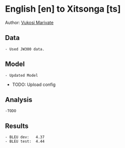 # English [en] to Xitsonga [ts]

Author: [Vukosi Marivate](https://github.com/vukosim)

## Data
	- Used JW300 data.

## Model

	- Updated Model
  - TODO: Upload config

## Analysis

	-TODO

## Results
	- BLEU dev:   4.37
	- BLEU test:  4.44
